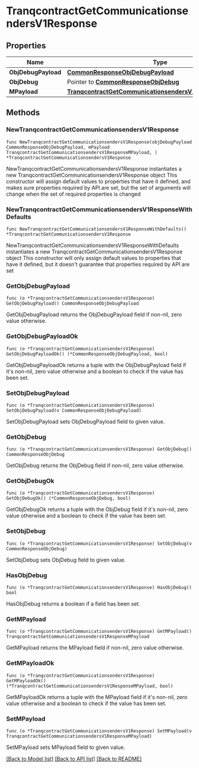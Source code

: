 # TranqcontractGetCommunicationsendersV1Response

## Properties

Name | Type | Description | Notes
------------ | ------------- | ------------- | -------------
**ObjDebugPayload** | [**CommonResponseObjDebugPayload**](CommonResponseObjDebugPayload.md) |  | 
**ObjDebug** | Pointer to [**CommonResponseObjDebug**](CommonResponseObjDebug.md) |  | [optional] 
**MPayload** | [**TranqcontractGetCommunicationsendersV1ResponseMPayload**](TranqcontractGetCommunicationsendersV1ResponseMPayload.md) |  | 

## Methods

### NewTranqcontractGetCommunicationsendersV1Response

`func NewTranqcontractGetCommunicationsendersV1Response(objDebugPayload CommonResponseObjDebugPayload, mPayload TranqcontractGetCommunicationsendersV1ResponseMPayload, ) *TranqcontractGetCommunicationsendersV1Response`

NewTranqcontractGetCommunicationsendersV1Response instantiates a new TranqcontractGetCommunicationsendersV1Response object
This constructor will assign default values to properties that have it defined,
and makes sure properties required by API are set, but the set of arguments
will change when the set of required properties is changed

### NewTranqcontractGetCommunicationsendersV1ResponseWithDefaults

`func NewTranqcontractGetCommunicationsendersV1ResponseWithDefaults() *TranqcontractGetCommunicationsendersV1Response`

NewTranqcontractGetCommunicationsendersV1ResponseWithDefaults instantiates a new TranqcontractGetCommunicationsendersV1Response object
This constructor will only assign default values to properties that have it defined,
but it doesn't guarantee that properties required by API are set

### GetObjDebugPayload

`func (o *TranqcontractGetCommunicationsendersV1Response) GetObjDebugPayload() CommonResponseObjDebugPayload`

GetObjDebugPayload returns the ObjDebugPayload field if non-nil, zero value otherwise.

### GetObjDebugPayloadOk

`func (o *TranqcontractGetCommunicationsendersV1Response) GetObjDebugPayloadOk() (*CommonResponseObjDebugPayload, bool)`

GetObjDebugPayloadOk returns a tuple with the ObjDebugPayload field if it's non-nil, zero value otherwise
and a boolean to check if the value has been set.

### SetObjDebugPayload

`func (o *TranqcontractGetCommunicationsendersV1Response) SetObjDebugPayload(v CommonResponseObjDebugPayload)`

SetObjDebugPayload sets ObjDebugPayload field to given value.


### GetObjDebug

`func (o *TranqcontractGetCommunicationsendersV1Response) GetObjDebug() CommonResponseObjDebug`

GetObjDebug returns the ObjDebug field if non-nil, zero value otherwise.

### GetObjDebugOk

`func (o *TranqcontractGetCommunicationsendersV1Response) GetObjDebugOk() (*CommonResponseObjDebug, bool)`

GetObjDebugOk returns a tuple with the ObjDebug field if it's non-nil, zero value otherwise
and a boolean to check if the value has been set.

### SetObjDebug

`func (o *TranqcontractGetCommunicationsendersV1Response) SetObjDebug(v CommonResponseObjDebug)`

SetObjDebug sets ObjDebug field to given value.

### HasObjDebug

`func (o *TranqcontractGetCommunicationsendersV1Response) HasObjDebug() bool`

HasObjDebug returns a boolean if a field has been set.

### GetMPayload

`func (o *TranqcontractGetCommunicationsendersV1Response) GetMPayload() TranqcontractGetCommunicationsendersV1ResponseMPayload`

GetMPayload returns the MPayload field if non-nil, zero value otherwise.

### GetMPayloadOk

`func (o *TranqcontractGetCommunicationsendersV1Response) GetMPayloadOk() (*TranqcontractGetCommunicationsendersV1ResponseMPayload, bool)`

GetMPayloadOk returns a tuple with the MPayload field if it's non-nil, zero value otherwise
and a boolean to check if the value has been set.

### SetMPayload

`func (o *TranqcontractGetCommunicationsendersV1Response) SetMPayload(v TranqcontractGetCommunicationsendersV1ResponseMPayload)`

SetMPayload sets MPayload field to given value.



[[Back to Model list]](../README.md#documentation-for-models) [[Back to API list]](../README.md#documentation-for-api-endpoints) [[Back to README]](../README.md)



